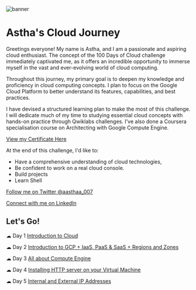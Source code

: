 ![banner](https://github.com/aasthaa-007/100DaysofCloud/assets/70707726/1e21e31b-d0d4-4386-a9fd-6acba29e4100)

# Astha's Cloud Journey

Greetings everyone! My name is Astha, and I am a passionate and aspiring cloud enthusiast. The concept of the 100 Days of Cloud challenge immediately captivated me, as it offers an incredible opportunity to immerse myself in the vast and ever-evolving world of cloud computing.

Throughout this journey, my primary goal is to deepen my knowledge and proficiency in cloud computing concepts. I plan to focus on the Google Cloud Platform to better understand its features, capabilities, and best practices.

I have devised a structured learning plan to make the most of this challenge. I will dedicate much of my time to studying essential cloud concepts with hands-on practice through Qwiklabs challenges. I've also done a Coursera specialisation course on Architecting with Google Compute Engine.

[View my Certificate Here](https://coursera.org/share/fd456c9438d5b407af3b1428d239c788)

At the end of this challenge, I'd like to:
* Have a comprehensive understanding of cloud technologies,
* Be confident to work on a real cloud console.
* Build projects
* Learn Shell 

[Follow me on Twitter @aasthaa_007](https://twitter.com/aasthaa_007?t=jOwPXNgkviKFQ6fz3cug-Q&s=08)

[Connect with me on LinkedIn ](https://www.linkedin.com/in/astha-07)

## Let's Go!
☁ Day 1 [Introduction to Cloud](https://github.com/aasthaa-007/100DaysofCloud/blob/main/Journey/1.md)

☁ Day 2 [Introduction to GCP + IaaS, PaaS & SaaS + Regions and Zones](https://github.com/aasthaa-007/100DaysofCloud/blob/main/Journey/2.md)

☁ Day 3 [All about Compute Engine](https://github.com/aasthaa-007/100DaysofCloud/blob/main/Journey/3.md)

☁ Day 4 [Installing HTTP server on your Virtual Machine](https://github.com/aasthaa-007/100DaysofCloud/blob/main/Journey/4.md)

☁ Day 5 [Internal and External IP Addresses](https://github.com/aasthaa-007/100DaysofCloud/blob/main/Journey/5.md)
